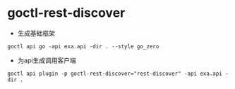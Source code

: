 # goctl-rest-discover

* 生成基础框架
```shell
goctl api go -api exa.api -dir . --style go_zero
```
* 为api生成调用客户端
```shell
goctl api plugin -p goctl-rest-discover="rest-discover" -api exa.api -dir .
```


